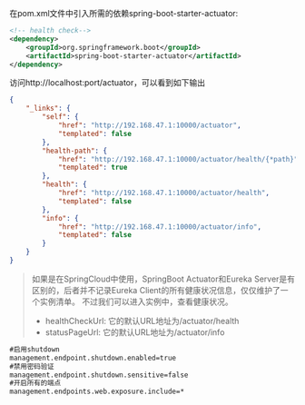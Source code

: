 
在pom.xml文件中引入所需的依赖spring-boot-starter-actuator:
```xml
<!-- health check-->
<dependency>
    <groupId>org.springframework.boot</groupId>
    <artifactId>spring-boot-starter-actuator</artifactId>
</dependency>
```

访问http://localhost:port/actuator，可以看到如下输出
```json
{
    "_links": {
        "self": {
            "href": "http://192.168.47.1:10000/actuator",
            "templated": false
        },
        "health-path": {
            "href": "http://192.168.47.1:10000/actuator/health/{*path}",
            "templated": true
        },
        "health": {
            "href": "http://192.168.47.1:10000/actuator/health",
            "templated": false
        },
        "info": {
            "href": "http://192.168.47.1:10000/actuator/info",
            "templated": false
        }
    }
}
```

>
> 如果是在SpringCloud中使用，SpringBoot Actuator和Eureka Server是有区别的，后者并不记录Eureka Client的所有健康状况信息，仅仅维护了一个实例清单。
> 不过我们可以进入实例中，查看健康状况。
> - healthCheckUrl: 它的默认URL地址为/actuator/health
> - statusPageUrl:  它的默认URL地址为/actuator/info
>


```xml
#启用shutdown
management.endpoint.shutdown.enabled=true
#禁用密码验证
management.endpoint.shutdown.sensitive=false
#开启所有的端点
management.endpoints.web.exposure.include=*
```